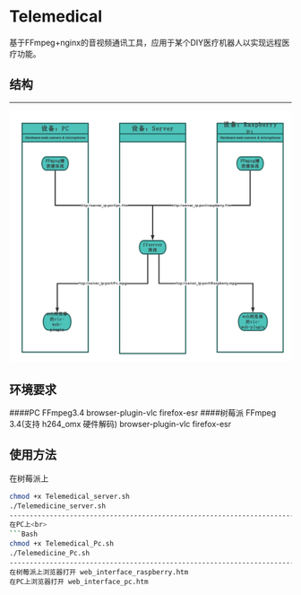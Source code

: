 # Telemedical
基于FFmpeg+nginx的音视频通讯工具，应用于某个DIY医疗机器人以实现远程医疗功能。
## 结构
--------------------------------------------------------------------------
![image](https://github.com/zengyuxiu/Telemedical/blob/master/pic/structure.png)
## 环境要求
####PC
FFmpeg3.4
browser-plugin-vlc
firefox-esr 
####树莓派
FFmpeg 3.4(支持 h264_omx 硬件解码)
browser-plugin-vlc
firefox-esr 
## 使用方法
在树莓派上<br>
```Bash
chmod +x Telemedical_server.sh
./Telemedicine_server.sh
--------------------------------------------------------------------------
在PC上<br>
```Bash
chmod +x Telemedical_Pc.sh
./Telemedicine_Pc.sh
--------------------------------------------------------------------------
在树莓派上浏览器打开 web_interface_raspberry.htm
在PC上浏览器打开 web_interface_pc.htm

